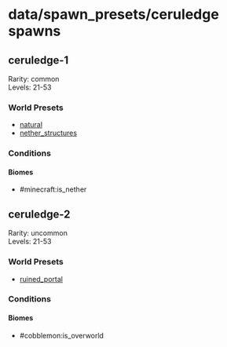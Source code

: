 # data/spawn_presets/ceruledge spawns  
  
## ceruledge-1  
Rarity: common  
Levels: 21-53  
  
### World Presets  
* [natural](/data/spawn_data/natural.md)  
* [nether_structures](/data/spawn_data/nether_structures.md)  
  
### Conditions  
  
#### Biomes  
  * #minecraft:is_nether
  
  
## ceruledge-2  
Rarity: uncommon  
Levels: 21-53  
  
### World Presets  
* [ruined_portal](/data/spawn_data/ruined_portal.md)  
  
### Conditions  
  
#### Biomes  
  * #cobblemon:is_overworld
  
